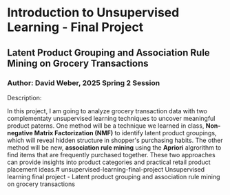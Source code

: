 # Introduction to Unsupervised Learning - Final Project

## Latent Product Grouping and Association Rule Mining on Grocery Transactions

### Author: David Weber, 2025 Spring 2 Session

Description:

In this project, I am going to analyze grocery transaction data with two complementaty unsupervised learning techniques to uncover meaningful product paterns. One method will be a technique we learned in class, **Non-negative Matrix Factorization (NMF)** to identify latent product groupings, which will reveal hidden structure in shopper's purchasing habits. The other method will be new, **association rule mining** using the **Apriori** algrorithm to find items that are frequently purchased together. These two approaches can provide insights into product categories and practical retail product placement ideas.# unsupervised-learning-final-project
Unsupervised learning final project - Latent product grouping and association rule mining on grocery transactions
